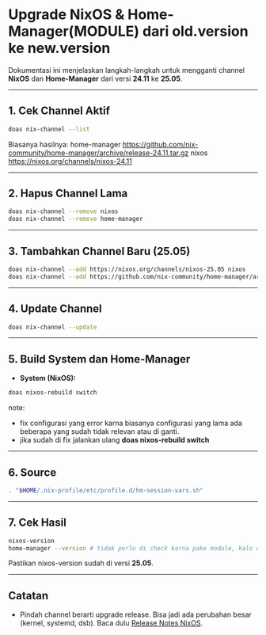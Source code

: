 # Upgrade NixOS & Home-Manager(MODULE) dari **old.version** ke **new.version**

Dokumentasi ini menjelaskan langkah-langkah untuk mengganti channel
**NixOS** dan **Home-Manager** dari versi **24.11** ke **25.05**.

---

## 1. Cek Channel Aktif

```bash
doas nix-channel --list
```

Biasanya hasilnya:
    home-manager https://github.com/nix-community/home-manager/archive/release-24.11.tar.gz
    nixos https://nixos.org/channels/nixos-24.11

---

## 2. Hapus Channel Lama

```bash
doas nix-channel --remove nixos
doas nix-channel --remove home-manager
```

---

## 3. Tambahkan Channel Baru (25.05)

```bash
doas nix-channel --add https://nixos.org/channels/nixos-25.05 nixos
doas nix-channel --add https://github.com/nix-community/home-manager/archive/release-25.05.tar.gz home-manager
```

---

## 4. Update Channel

```bash
doas nix-channel --update
```

---

## 5. Build System dan Home-Manager

- **System (NixOS):**

```bash
doas nixos-rebuild switch
```

note:

- fix configurasi yang error karna biasanya configurasi yang lama ada beberapa yang sudah tidak relevan atau di ganti.
- jika sudah di fix jalankan ulang **doas nixos-rebuild switch**

---

## 6. Source

```bash
. "$HOME/.nix-profile/etc/profile.d/hm-session-vars.sh"
```

---

## 7. Cek Hasil

```bash
nixos-version
home-manager --version # tidak perlu di check karna pake module, kalo di check pasti not found
```

Pastikan nixos-version sudah di versi **25.05**.

---

## Catatan

- Pindah channel berarti upgrade release. Bisa jadi ada perubahan
  besar (kernel, systemd, dsb). Baca dulu [Release Notes NixOS](https://nixos.org/manual/nixos/stable/release-notes).
